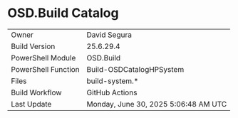 ﻿# OSD.Build Catalog

| | |
|-|-|
| Owner | David Segura |
| Build Version | 25.6.29.4 |
| PowerShell Module | OSD.Build |
| PowerShell Function | Build-OSDCatalogHPSystem |
| Files | build-system.* |
| Build Workflow | GitHub Actions |
| Last Update | Monday, June 30, 2025 5:06:48 AM UTC |
